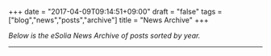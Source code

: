 +++
date = "2017-04-09T09:14:51+09:00"
draft = "false"
tags = ["blog","news","posts","archive"]
title = "News Archive"
+++

_Below is the eSolia News Archive of posts sorted by year._

* * * 
